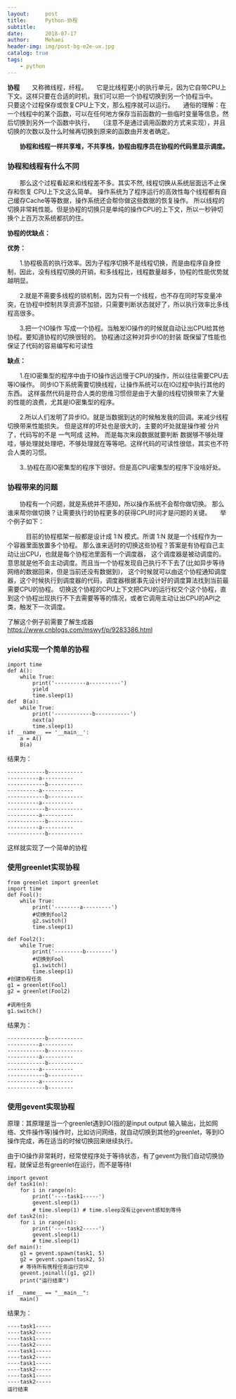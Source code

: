 ```yaml
---
layout:     post
title:      Python-协程
subtitle:   
date:       2018-07-17
author:     Mehaei
header-img: img/post-bg-e2e-ux.jpg
catalog: true
tags:
    - python
---
```

**协程**　　又称微线程，纤程。　　它是比线程更小的执行单元，因为它自带CPU上下文。这样只要在合适的时机，我们可以把一个协程切换到另一个协程当中。　　只要这个过程保存或恢复CPU上下文，那么程序就可以运行。　　通俗的理解：在一个线程中的某个函数，可以在任何地方保存当前函数的一些临时变量等信息，然后切换到另外一个函数中执行，　　（注意不是通过调用函数的方式来实现），并且切换的次数以及什么时候再切换到原来的函数由开发者确定。

　　**协程和线程一样共享堆，不共享栈，协程由程序员在协程的代码里显示调度。**

### 协程和线程有什么不同

　　那么这个过程看起来和线程差不多。其实不然, 线程切换从系统层面远不止保存和恢复 CPU上下文这么简单。 操作系统为了程序运行的高效性每个线程都有自己缓存Cache等等数据，操作系统还会帮你做这些数据的恢复操作。 所以线程的切换非常耗性能。但是协程的切换只是单纯的操作CPU的上下文，所以一秒钟切换个上百万次系统都抗的住。

**协程的优缺点：**

**优势：**

　　1.协程极高的执行效率。因为子程序切换不是线程切换，而是由程序自身控制，因此，没有线程切换的开销，和多线程比，线程数量越多，协程的性能优势就越明显。

　　2.就是不需要多线程的锁机制，因为只有一个线程，也不存在同时写变量冲突，在协程中控制共享资源不加锁，只需要判断状态就好了，所以执行效率比多线程高很多。

　　3.把一个IO操作 写成一个协程。当触发IO操作的时候就自动让出CPU给其他协程。要知道协程的切换很轻的。 协程通过这种对异步IO的封装 既保留了性能也保证了代码的容易编写和可读性

**缺点：**

　　1.在IO密集型的程序中由于IO操作远远慢于CPU的操作，所以往往需要CPU去等IO操作。 同步IO下系统需要切换线程，让操作系统可以在IO过程中执行其他的东西。 这样虽然代码是符合人类的思维习惯但是由于大量的线程切换带来了大量的性能的浪费，尤其是IO密集型的程序。

　　2.所以人们发明了异步IO。就是当数据到达的时候触发我的回调。来减少线程切换带来性能损失。 但是这样的坏处也是很大的，主要的坏处就是操作被 分片 了，代码写的不是 一气呵成 这种。 而是每次来段数据就要判断 数据够不够处理哇，够处理就处理吧，不够处理就在等等吧。这样代码的可读性很低，其实也不符合人类的习惯。

　　3..协程在高IO密集型的程序下很好。但是高CPU密集型的程序下没啥好处。

### 协程带来的问题

　　协程有一个问题，就是系统并不感知，所以操作系统不会帮你做切换。 那么谁来帮你做切换？让需要执行的协程更多的获得CPU时间才是问题的关键。　　举个例子如下：

　　　目前的协程框架一般都是设计成 1:N 模式。所谓 1:N 就是一个线程作为一个容器里面放置多个协程。 那么谁来适时的切换这些协程？答案是有协程自己主动让出CPU，也就是每个协程池里面有一个调度器， 这个调度器是被动调度的。意思就是他不会主动调度。而且当一个协程发现自己执行不下去了(比如异步等待网络的数据回来，但是当前还没有数据到)， 这个时候就可以由这个协程通知调度器，这个时候执行到调度器的代码，调度器根据事先设计好的调度算法找到当前最需要CPU的协程。 切换这个协程的CPU上下文把CPU的运行权交个这个协程，直到这个协程出现执行不下去需要等等的情况，或者它调用主动让出CPU的API之类，触发下一次调度。

了解这个例子前需要了解生成器  https://www.cnblogs.com/mswyf/p/9283386.html

### yield实现一个简单的协程

```
import time
def A():
    while True:
        print('----------a----------')
        yield
        time.sleep(1)
def  B(a):
    while True:
        print('------------b-----------')
        next(a)
        time.sleep(1)
if __name__ == '__main__':
    a = A()
    B(a)
```

结果为：

```
------------b-----------
----------a----------
------------b-----------
----------a----------
------------b-----------
----------a----------
------------b-----------
----------a----------
------------b-----------
----------a----------
------------b-----------
```

这样就实现了一个简单的协程

### 使用greenlet实现协程

```
from greenlet import greenlet
import time
def Fool():
    while True:
        print('--------a---------')
        #切换到fool2
        g2.switch()
        time.sleep(1)
 
def Fool2():
    while True:
        print('---------b--------')
        #切换到Fool
        g1.switch()
        time.sleep(1)
#创建协程任务
g1 = greenlet(Fool)
g2 = greenlet(Fool2)
 
#调用任务
g1.switch()
```

结果为：

```
------------b-----------
----------a----------
------------b-----------
----------a----------
------------b-----------
----------a----------
------------b-----------
----------a----------
------------b--------
```

### 使用gevent实现协程

原理：其原理是当一个greenlet遇到IO(指的是input output 输入输出，比如网络、文件操作等)操作时，比如访问网络，就自动切换到其他的greenlet，等到IO操作完成，再在适当的时候切换回来继续执行。

由于IO操作非常耗时，经常使程序处于等待状态，有了gevent为我们自动切换协程，就保证总有greenlet在运行，而不是等待I

```
import gevent
def task1(n):
    for i in range(n):
        print('----task1-----')
        gevent.sleep(1)
        # time.sleep(1) # time.sleep没有让gevent感知到等待
def task2(n):
    for i in range(n):
        print('----task2-----')
        gevent.sleep(1)
        # time.sleep(1)
def main():
    g1 = gevent.spawn(task1, 5)
    g2 = gevent.spawn(task2, 5)
    # 等待所有携程任务运行完毕
    gevent.joinall([g1, g2])
    print("运行结束")
 
if __name__ == "__main__":
    main()
```

结果为：

```
----task1-----
----task2-----
----task1-----
----task2-----
----task1-----
----task2-----
----task1-----
----task2-----
----task1-----
----task2-----
运行结束
```
